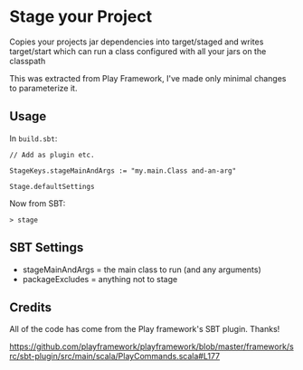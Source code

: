 Stage your Project
==================

Copies your projects jar dependencies into target/staged and 
writes target/start which can run a class configured with all
your jars on the classpath

This was extracted from Play Framework, I've made only minimal
changes to parameterize it.

Usage
-----

In `build.sbt`:

    // Add as plugin etc.

    StageKeys.stageMainAndArgs := "my.main.Class and-an-arg"

    Stage.defaultSettings

Now from SBT:

    > stage

SBT Settings
------------

* stageMainAndArgs = the main class to run (and any arguments)
* packageExcludes = anything not to stage 

Credits
-------

All of the code has come from the Play framework's SBT plugin. Thanks!

https://github.com/playframework/playframework/blob/master/framework/src/sbt-plugin/src/main/scala/PlayCommands.scala#L177

